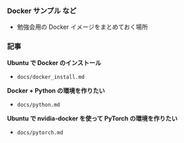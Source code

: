 ### Docker サンプル など

- 勉強会用の Docker イメージをまとめておく場所

### 記事

**Ubuntu で Docker のインストール**

- `docs/docker_install.md`

**Docker + Python の環境を作りたい**

- `docs/python.md`

**Ubuntu で nvidia-docker を使って PyTorch の環境を作りたい**

- `docs/pytorch.md`
